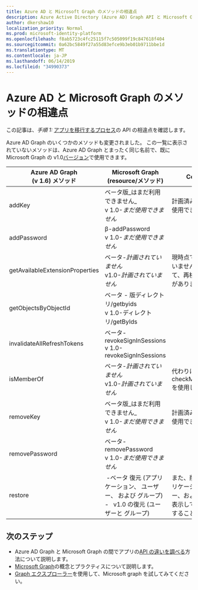```yaml
---
title: Azure AD と Microsoft Graph のメソッドの相違点
description: Azure Active Directory (Azure AD) Graph API と Microsoft Graph API (REST) との間のメソッドの相違について説明します。
author: dkershaw10
localization_priority: Normal
ms.prod: microsoft-identity-platform
ms.openlocfilehash: f8ab5723c4fc25115f7c505099f19c847618f404
ms.sourcegitcommit: 0a62bc5849f27a55d83efce9b3eb01b9711bbe1d
ms.translationtype: MT
ms.contentlocale: ja-JP
ms.lasthandoff: 06/14/2019
ms.locfileid: "34990373"
---
```

# <a name="method-differences-between-azure-ad-and-microsoft-graph"></a>Azure AD と Microsoft Graph のメソッドの相違点

この記事は、*手順 1:* [アプリを移行するプロセス](migrate-azure-ad-graph-planning-checklist.md)の API の相違点を確認します。

Azure AD Graph のいくつかのメソッドも変更されました。  この一覧に表示されていないメソッドは、Azure AD Graph とまったく同じ名前で、既に Microsoft Graph の v1.0[バージョン](/graph/api/overview?view=graph-rest-1.0)で使用できます。

|Azure AD Graph <br>(v 1.6) メソッド |Microsoft Graph<br>(resource/メソッド)|Comments|
|---|---|---|
| addKey | ベータ版_はまだ利用できません_ <br> v 1.0-_まだ使用できません_ | 計画済みですが、まだ使用できません。 | 
| addPassword | β-addPassword <br> v 1.0-_まだ使用できません_ | |
| getAvailableExtensionProperties | ベータ-_計画されていません_ <br> v1.0-_計画されていません_ | 現時点では計画されていません。必要に応じて、再検討されることがあります。 |
| getObjectsByObjectId | ベータ&nbsp;-&nbsp;版ディレクトリ/getbyids <br> v 1.0-ディレクトリ/getByIds | |
| invalidateAllRefreshTokens | ベータ-revokeSignInSessions <br> v 1.0-revokeSignInSessions | |
| isMemberOf | ベータ-_計画されていません_ <br> v1.0-_計画されていません_ | 代わりに、checkMemberGroups を使用してください。 |
| removeKey | ベータ版_はまだ利用できません_ <br> v 1.0-_まだ使用できません_ | 計画済みですが、まだ使用できません。 | 
| removePassword | ベータ-removePassword <br> v 1.0-_まだ使用できません_ | |
| restore | &nbsp;-ベータ&nbsp;復元&nbsp;(アプリケーション、&nbsp;ユーザー、&nbsp;および&nbsp;グループ)<br> -&nbsp;&nbsp;&nbsp;v1.0 の復元 (ユーザーと&nbsp;グループ)&nbsp; | また、削除されたアプリケーション、ユーザー、およびグループを表示して、完全に削除することもできます。 |

## <a name="next-steps"></a>次のステップ

- Azure AD Graph と Microsoft Graph の間でアプリの[API の違いを調べる](migrate-azure-ad-graph-audit-api-use.md)方法について説明します。
- [Microsoft Graph](/graph/overview)の概念とプラクティスについて説明します。
- [Graph エクスプローラー](https://aka.ms/ge)を使用して、Microsoft graph を試してみてください。
